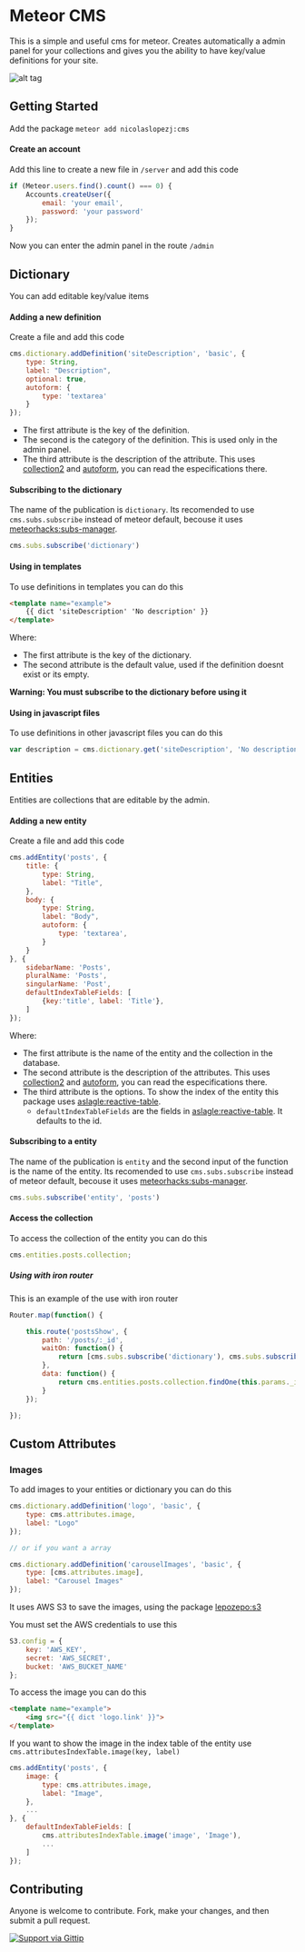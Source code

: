 Meteor CMS
==========

This is a simple and useful cms for meteor. 
Creates automatically a admin panel for your 
collections and gives you the ability to have
key/value definitions for your site.

![alt tag](http://i.imgur.com/aTG9iF5.png)

## Getting Started

Add the package
```meteor add nicolaslopezj:cms```

#### Create an account

Add this line to create a new file in ```/server``` and add this code

```js
if (Meteor.users.find().count() === 0) {
	Accounts.createUser({
		email: 'your email',
		password: 'your password'
	});
}
```

Now you can enter the admin panel in the route ```/admin```

## Dictionary

You can add editable key/value items

#### Adding a new definition

Create a file and add this code

```js
cms.dictionary.addDefinition('siteDescription', 'basic', {
	type: String,
	label: "Description",
	optional: true,
	autoform: {
		type: 'textarea'
	}
});
```

- The first attribute is the key of the definition.
- The second is the category of the definition. This is used only in the admin panel.
- The third attribute is the description of the attribute. This uses 
[collection2](https://github.com/aldeed/meteor-collection2) and 
[autoform](https://github.com/aldeed/meteor-autoform),
you can read the especifications there.

#### Subscribing to the dictionary

The name of the publication is ```dictionary```. Its recomended to use ```cms.subs.subscribe``` instead of meteor default, becouse it uses [meteorhacks:subs-manager](https://github.com/meteorhacks/subs-manager).

```js
cms.subs.subscribe('dictionary')
```

#### Using in templates

To use definitions in templates you can do this

```html
<template name="example">
	{{ dict 'siteDescription' 'No description' }}
</template>
```

Where:

- The first attribute is the key of the dictionary.
- The second attribute is the default value, used if the definition doesnt exist or its empty.

**Warning: You must subscribe to the dictionary before using it**

#### Using in javascript files

To use definitions in other javascript files you can do this

```js
var description = cms.dictionary.get('siteDescription', 'No description');
```


## Entities

Entities are collections that are editable by the admin.

#### Adding a new entity

Create a file and add this code

```js
cms.addEntity('posts', {
	title: {
		type: String,
		label: "Title",
	},
	body: {
		type: String,
		label: "Body",
		autoform: {
			type: 'textarea',
		}
	}
}, {
	sidebarName: 'Posts',
	pluralName: 'Posts',
	singularName: 'Post',
	defaultIndexTableFields: [
		{key:'title', label: 'Title'},
	]
});
```

Where:

- The first attribute is the name of the entity and the collection in the database.
- The second attribute is the description of the attributes. This uses 
[collection2](https://github.com/aldeed/meteor-collection2) and 
[autoform](https://github.com/aldeed/meteor-autoform),
you can read the especifications there.
- The third attribute is the options.
To show the index of the entity this package uses [aslagle:reactive-table](https://github.com/ecohealthalliance/reactive-table).
	- ```defaultIndexTableFields``` are the fields in [aslagle:reactive-table](https://github.com/ecohealthalliance/reactive-table). It defaults to the id.

#### Subscribing to a entity

The name of the publication is ```entity``` and the second input of the function is the name of the entity. 
Its recomended to use ```cms.subs.subscribe``` instead of meteor default, 
becouse it uses [meteorhacks:subs-manager](https://github.com/meteorhacks/subs-manager).

```js
cms.subs.subscribe('entity', 'posts')
```

#### Access the collection

To access the collection of the entity you can do this

```js
cms.entities.posts.collection;
```

##### Using with iron router

This is an example of the use with iron router

```js
Router.map(function() {

	this.route('postsShow', {
		path: '/posts/:_id',
		waitOn: function() {
			return [cms.subs.subscribe('dictionary'), cms.subs.subscribe('entity', 'posts')];
		},
		data: function() {
			return cms.entities.posts.collection.findOne(this.params._id);
		}
	});

});
```

## Custom Attributes

### Images

To add images to your entities or dictionary you can do this

```js
cms.dictionary.addDefinition('logo', 'basic', {
	type: cms.attributes.image,
	label: "Logo"
});

// or if you want a array

cms.dictionary.addDefinition('carouselImages', 'basic', {
	type: [cms.attributes.image],
	label: "Carousel Images"
});
```

It uses AWS S3 to save the images, using the package [lepozepo:s3](https://github.com/Lepozepo/S3)

You must set the AWS credentials to use this

```js
S3.config = {
	key: 'AWS_KEY',
	secret: 'AWS_SECRET',
	bucket: 'AWS_BUCKET_NAME'
};
```

To access the image you can do this

```html
<template name="example">
	<img src="{{ dict 'logo.link' }}">
</template>
```

If you want to show the image in the index table of the entity use ```cms.attributesIndexTable.image(key, label)```

```js
cms.addEntity('posts', {
	image: {
		type: cms.attributes.image,
		label: "Image",
	},
	...
}, {
	defaultIndexTableFields: [
		cms.attributesIndexTable.image('image', 'Image'),
		...
	]
});
```


## Contributing

Anyone is welcome to contribute. Fork, make your changes, and then submit a pull request.

[![Support via Gittip](https://rawgithub.com/twolfson/gittip-badge/0.2.0/dist/gittip.png)](https://gratipay.com/nicolaslopezj/)
